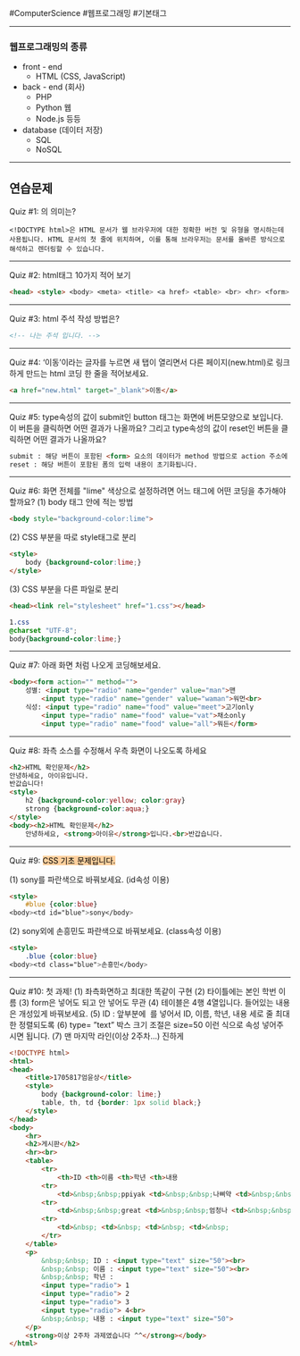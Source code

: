 #ComputerScience #웹프로그래밍 #기본태그 

---
### 웹프로그래밍의 종류
- front - end
	- HTML (CSS, JavaScript)
- back - end (회사)
	- PHP
	- Python 웹
	- Node.js 등등
- database (데이터 저장)
	- SQL
	- NoSQL

---

## 연습문제

Quiz #1: <!DOCTYPE html>의 의미는?

```
<!DOCTYPE html>은 HTML 문서가 웹 브라우저에 대한 정확한 버전 및 유형을 명시하는데 사용됩니다. HTML 문서의 첫 줄에 위치하며, 이를 통해 브라우저는 문서를 올바른 방식으로 해석하고 렌더링할 수 있습니다.
```

---

Quiz #2: html태그 10가지 적어 보기

```html
<head> <style> <body> <meta> <title> <a href> <table> <br> <hr> <form>
```

---

Quiz #3: html 주석 작성 방법은?

```html
<!-- 나는 주석 입니다. -->
```

---

Quiz #4: ‘이동’이라는 글자를 누르면 새 탭이 열리면서 다른 페이지(new.html)로 링크하게 만드는 html 코딩 한 줄을 적어보세요.

```html
<a href="new.html" target="_blank">이동</a>
```

---

Quiz #5: type속성의 값이 submit인 button 태그는 화면에 버튼모양으로 보입니다. 이 버튼을 클릭하면 어떤 결과가 나올까요? 그리고 type속성의 값이 reset인 버튼을 클릭하면 어떤 결과가 나올까요?

```html
submit : 해당 버튼이 포함된 <form> 요소의 데이터가 method 방법으로 action 주소에 제출됩니다.
reset : 해당 버튼이 포함된 폼의 입력 내용이 초기화됩니다.
```

---

Quiz #6: 화면 전체를 "lime" 색상으로 설정하려면 어느 태그에 어떤 코딩을 추가해야 할까요?
(1) body 태그 안에 적는 방법

```html
<body style="background-color:lime">
```

(2) CSS 부분을 따로 style태그로 분리

```html
<style>
    body {background-color:lime;}
</style>
```

(3) CSS 부분을 다른 파일로 분리

```html
<head><link rel="stylesheet" href="1.css"></head>
```

```css
1.css
@charset "UTF-8";
body{background-color:lime;}
```

---

Quiz #7: 아래 화면 처럼 나오게 코딩해보세요.

```html
<body><form action="" method="">
    성별: <input type="radio" name="gender" value="man">맨
        <input type="radio" name="gender" value="waman">워먼<br>
    식성: <input type="radio" name="food" value="meet">고기only
        <input type="radio" name="food" value="vat">채소only
        <input type="radio" name="food" value="all">뭐든</form>
```

---

Quiz #8: 좌측 소스를 수정해서 우측 화면이 나오도록 하세요

```html
<h2>HTML 확인문제</h2>
안녕하세요, 아이유입니다.
반값습니다!
<style>
    h2 {background-color:yellow; color:gray}
    strong {background-color:aqua;}
</style>
<body><h2>HTML 확인문제</h2>
    안녕하세요, <strong>아이유</strong>입니다.<br>반갑습니다.
```

---

Quiz #9: <mark style="background: #FFB86CA6;">CSS 기초 문제입니다.</mark>

(1) sony를 파란색으로 바꿔보세요. (id속성 이용)
```html
<style>
	#blue {color:blue}
<body><td id="blue">sony</body>
```
(2) sony외에 손흥민도 파란색으로 바꿔보세요. (class속성 이용)
```html
<style>
	.blue {color:blue}
<body><td class="blue">손흥민</body>
```

---

Quiz #10: 첫 과제!
	(1) 좌측화면하고 최대한 똑같이 구현
	(2) 타이틀에는 본인 학번 이름 
	(3) form은 넣어도 되고 안 넣어도 무관 
	(4) 테이블은 4행 4열입니다. 들어있는 내용은 개성있게 바꿔보세요.
	(5) ID : 앞부분에  를 넣어서 ID, 이름, 학년, 내용 세로 줄 최대한 정렬되도록
	(6) type= ”text” 박스 크기 조절은 size=50 이런 식으로 속성 넣어주시면 됩니다. 
	(7) 맨 마지막 라인(이상 2주차...) 진하게
	
```html
<!DOCTYPE html>
<html>
<head>
    <title>1705817엄윤상</title>
    <style>
        body {background-color: lime;}
        table, th, td {border: 1px solid black;}
    </style>
</head>
<body>
    <hr>
    <h2>게시판</h2>
    <hr><br>
    <table>
        <tr>
            <th>ID <th>이름 <th>학년 <th>내용
        <tr>
            <td>&nbsp;&nbsp;ppiyak <td>&nbsp;&nbsp;나삐약 <td>&nbsp;&nbsp;2 <td>&nbsp;&nbsp;저는 아직도 삐약이라서 코딩 어려워요
        <tr>
            <td>&nbsp;&nbsp;great <td>&nbsp;&nbsp;엄청나 <td>&nbsp;&nbsp;4 <td>&nbsp;&nbsp;저는 갓코딩입니다. 으허허허
        <tr>
            <td>&nbsp; <td>&nbsp; <td>&nbsp; <td>&nbsp;
        </tr>
    </table>
    <p>
        &nbsp;&nbsp; ID : <input type="text" size="50"><br>
        &nbsp;&nbsp; 이름 : <input type="text" size="50"><br>
        &nbsp;&nbsp; 학년 :
        <input type="radio"> 1
        <input type="radio"> 2
        <input type="radio"> 3
        <input type="radio"> 4<br>
        &nbsp;&nbsp; 내용 : <input type="text" size="50">
    </p>
    <strong>이상 2주차 과제였습니다 ^^</strong></body>
</html>
```